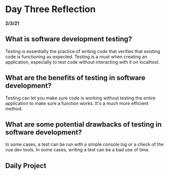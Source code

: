 # Day Three Reflection

**2/3/21**

## What is software development testing?

Testing is essentially the practice of writing code that verifies that existing code is functioning as expected. Testing is a must when creating an application, especially to test code without interacting with it on localhost.

## What are the benefits of testing in software development?

Testing can let you make sure code is working without testing the entire application to make sure a function works. It's a much more efficient method.

## What are some potential drawbacks of testing in software development?

In some cases, a test can be run with a simple console.log or a check of the vue dev tools. In some cases, writing a test can be a bad use of time.

## Daily Project
